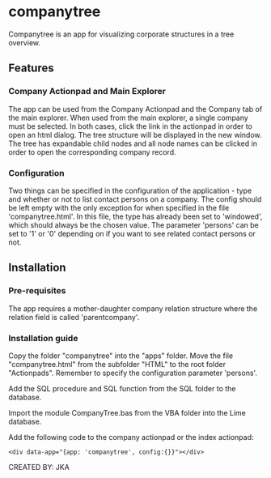 #  companytree #

Companytree is an app for visualizing corporate structures in a tree overview.

## Features
### Company Actionpad and Main Explorer
The app can be used from the Company Actionpad and the Company tab of the main explorer. When used from the main explorer, a single company must be selected. In both cases, click the link in the actionpad in order to open an html dialog. The tree structure will be displayed in the new window. The tree has expandable child nodes and all node names can be clicked in order to open the corresponding company record.

### Configuration
Two things can be specified in the configuration of the application - type and whether or not to list contact persons on a company. The config should be left empty with the only exception for when specified in the file 'companytree.html'. In this file, the type has already been set to 'windowed', which should always be the chosen value. The parameter 'persons' can be set to '1' or '0' depending on if you want to see related contact persons or not.


## Installation

### Pre-requisites
The app requires a mother-daughter company relation structure where the relation field is called 'parentcompany'.

### Installation guide

Copy the folder "companytree" into the "apps" folder. Move the file "companytree.html" from the subfolder "HTML" to the root folder "Actionpads". Remember to specify the configuration parameter 'persons'.

Add the SQL procedure and SQL function from the SQL folder to the database.

Import the module CompanyTree.bas from the VBA folder into the Lime database.

Add the following code to the company actionpad or the index actionpad:
    
	<div data-app="{app: 'companytree', config:{}}"></div>

CREATED BY: JKA